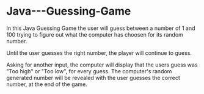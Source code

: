 # Java---Guessing-Game

In this Java Guessing Game the user will guess between a number of 1 and 100 trying to figure out what the computer has choosen
for its random number. 

Until the user guesses the right number, the player will continue to guess. 

Asking for another input, the computer will display that the users guess was "Too high" or "Too low", for every guess. The computer's random generated number will be revealed with the user guesses the correct number, at the end of the game.
